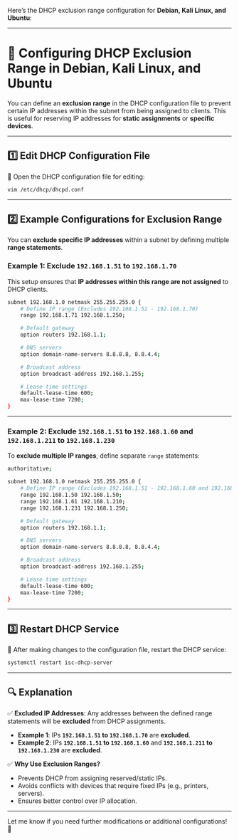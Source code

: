 Here’s the DHCP exclusion range configuration for **Debian, Kali Linux, and Ubuntu**:  

---

# **🛑 Configuring DHCP Exclusion Range in Debian, Kali Linux, and Ubuntu**  

You can define an **exclusion range** in the DHCP configuration file to prevent certain IP addresses within the subnet from being assigned to clients. This is useful for reserving IP addresses for **static assignments** or **specific devices**.  

---

## **1️⃣ Edit DHCP Configuration File**  

📝 Open the DHCP configuration file for editing:  
```bash
vim /etc/dhcp/dhcpd.conf
```

---

## **2️⃣ Example Configurations for Exclusion Range**  

You can **exclude specific IP addresses** within a subnet by defining multiple **range statements**.

### **Example 1: Exclude `192.168.1.51` to `192.168.1.70`**  
This setup ensures that **IP addresses within this range are not assigned** to DHCP clients.

```bash
subnet 192.168.1.0 netmask 255.255.255.0 {
    # Define IP range (Excludes 192.168.1.51 - 192.168.1.70)
    range 192.168.1.71 192.168.1.250;

    # Default gateway
    option routers 192.168.1.1;

    # DNS servers
    option domain-name-servers 8.8.8.8, 8.8.4.4;

    # Broadcast address
    option broadcast-address 192.168.1.255;

    # Lease time settings
    default-lease-time 600;
    max-lease-time 7200;
}
```

---

### **Example 2: Exclude `192.168.1.51` to `192.168.1.60` and `192.168.1.211` to `192.168.1.230`**  

To **exclude multiple IP ranges**, define separate `range` statements:

```bash
authoritative;

subnet 192.168.1.0 netmask 255.255.255.0 {
    # Define IP range (Excludes 192.168.1.51 - 192.168.1.60 and 192.168.1.211 - 192.168.1.230)
    range 192.168.1.50 192.168.1.50;
    range 192.168.1.61 192.168.1.210;
    range 192.168.1.231 192.168.1.250;

    # Default gateway
    option routers 192.168.1.1;

    # DNS servers
    option domain-name-servers 8.8.8.8, 8.8.4.4;

    # Broadcast address
    option broadcast-address 192.168.1.255;

    # Lease time settings
    default-lease-time 600;
    max-lease-time 7200;
}
```

---

## **3️⃣ Restart DHCP Service**  

🔄 After making changes to the configuration file, restart the DHCP service:  
```bash
systemctl restart isc-dhcp-server
```

---

## **🔍 Explanation**  

✅ **Excluded IP Addresses**: Any addresses between the defined range statements will be **excluded** from DHCP assignments.  

- **Example 1**: IPs **`192.168.1.51` to `192.168.1.70`** are **excluded**.  
- **Example 2**: IPs **`192.168.1.51` to `192.168.1.60`** and **`192.168.1.211` to `192.168.1.230`** are **excluded**.  

✅ **Why Use Exclusion Ranges?**  
- Prevents DHCP from assigning reserved/static IPs.  
- Avoids conflicts with devices that require fixed IPs (e.g., printers, servers).  
- Ensures better control over IP allocation.  

---

Let me know if you need further modifications or additional configurations! 🚀
